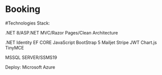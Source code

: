 # Booking
 
#Technologies Stack:

.NET 8/ASP.NET MVC/Razor Pages/Clean Architecture


.NET Identity
EF CORE
JavaScript
BootStrap 5
Mailjet
Stripe
JWT
Chart.js
TinyMCE



MSSQL SERVER/SSMS19


Deploy: Microsoft Azure

